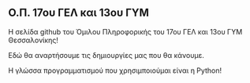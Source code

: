 ## Ο.Π. 17ου ΓΕΛ και 13ου ΓΥΜ

<!--

**Here are some ideas to get you started:**

🙋‍♀️ A short introduction - what is your organization all about?
🌈 Contribution guidelines - how can the community get involved?
👩‍💻 Useful resources - where can the community find your docs? Is there anything else the community should know?
🍿 Fun facts - what does your team eat for breakfast?
🧙 Remember, you can do mighty things with the power of [Markdown](https://docs.github.com/github/writing-on-github/getting-started-with-writing-and-formatting-on-github/basic-writing-and-formatting-syntax)
-->

Η σελίδα github του Όμιλου Πληροφορικής του 17ου ΓΕΛ και 13ου ΓΥΜ Θεσσαλονίκης!

Εδώ θα αναρτήσουμε τις δημιουργίες μας που θα κάνουμε. 

Η γλώσσα προγραμματισμού που χρησιμποιούμαι είναι η Python!
